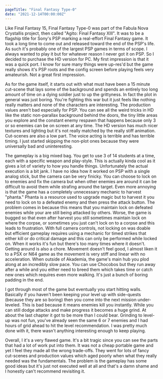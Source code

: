 ```yaml
---
pageTitle: "Final Fantasy Type-0"
date: "2021-12-14T00:00:00Z"
---
```


Like Final Fantasy 15, Final Fantasy Type-0 was part of the Fabula Nova Crystallis project, then called "Agito: Final Fantasy XIII".  It was to be a flagship title for Sony's PSP marking a real-effort Final Fantasy game.  It took a long time to come out and released toward the end of the PSP's life.  As such it's probably one of the largest PSP games in terms of scope.  I always wanted to play it but for whatever reason I never got it on PSP.  So I decided to purchase the HD version for PC.  My first impression is that it was a quick port.  I know for sure many things were up-res'd but the game really shows it's PSP roots and the config screen before playing feels very amateurish.  Not a great first impression.

As for the game itself, it starts out with what must have been a 15 minute cut-scene that lays some of the background and spends an entirely too long amount of time on a dying soldier just to up the grittyness.  In fact the plot in general was just boring.  You're fighting this war but it just feels like nothing really matters and none of the characters are interesting.  The production values aren't bad especially for PSP.  You can see all the weird tricks in HD like the static non-parallax background behind the doors, the tiny little areas you explore and the constant enemy respawn that happens because only 3 or so enemies can be on screen at any time.  The HD version has much nicer textures and lighting but it's not really matched by the really stiff animation.  Cut-scenes are also a low part.  The voice acting is terrible and has terrible timing.  I just started skipping the non-plot ones because they were universally bad and uninteresting.

The gameplay is a big mixed bag.  You get to use 3 of 14 students at a time, each with a specific weapon and play-style.  This is actually kinda cool as it gives a lot of variety to how you handle things.  Unfortunately the actual execution is a bit jank.  I have no idea how it worked on PSP with a single analog stick, but the camera can be very finicky.  You can choose to lock on to enemies and fix the camera but when other enemies are around it can be difficult to avoid them while strafing around the target.  Even more annoying is that the game has a completely unnecessary mechanic to harvest "phanta."  Phanta is a resource used to upgrade magic but to harvest it you need to lock on to a defeated enemy and then press the attack button.  The problem comes in because this means that you maintain lock on defeated enemies while your are still being attacked by others.  Worse, the game is bugged so that even after harvest you still sometimes maintain lock on where the corpse, or sometimes you just can't lock on to a corpse and this leads to frustration.  With full camera controls, not locking on was doable but efficient gameplay requires using a mechanic for timed strikes that either kill or do critical damage and this can only be performed while locked on.  When it works it's fun but there's too many times where it doesn't.  Getting around is also a chore.  Movement doesn't feel good, I almost liken it to a PSX or N64 game as the movement is very stiff and linear with no acceleration.  When outside of Akademia, the game's main hub you plod along at an incredibly slow pace.  You can use Chocobos but they run away after a while and you either need to breed them which takes time or catch new ones which requires even more walking.  It's just a bunch of boring padding in the end.

I got through most of the game but eventually you start hitting walls.  Basically if you haven't been keeping your level up with side-quests (because they are so boring) then you come into the next mission under-leveled.  This is bad because it means enemies kill you instantly.  While you can still dodge attacks and make progress it becomes a huge grind.  At about the last chapter it got to be more than I could bear.  Grinding to level-up was not fun, you've already seen the same 6 or 7 enemies and I had hours of grid ahead to hit the level recommendation.  I was pretty much done with it, there wasn't anything interesting enough to keep playing.

Overall, I it's a very flawed game.  It's a bit tragic since you can see the parts that had a lot of work put into them.  It was not a cheap portable game and yet I feel they made all the wrong trade-offs.  They went for lots of fancy cut-scenes and production values which aged poorly when what they really needed was the fundamentals.  The problem is the gameplay has some good ideas but it's just not executed well at all and that's a damn shame and I honestly can't recommend revisiting it.